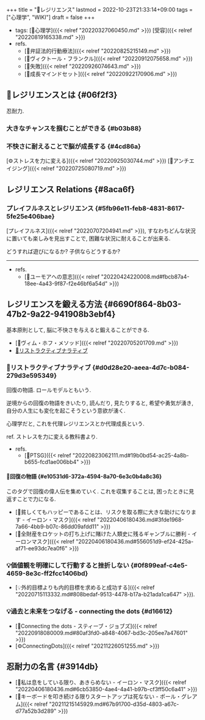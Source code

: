 +++
title = "📝レジリエンス"
lastmod = 2022-10-23T21:33:14+09:00
tags = ["心理学", "WIKI"]
draft = false
+++

-   tags: [🔖心理学]({{< relref "20220327060450.md" >}}) [受容]({{< relref "20220819165338.md" >}})
-   refs.
    -   [📝弁証法的行動療法]({{< relref "20220825215149.md" >}})
    -   [👨ヴィクトール・フランクル]({{< relref "20220912075658.md" >}})
    -   [📝失敗]({{< relref "20220926074643.md" >}})
    -   [📝成長マインドセット]({{< relref "20220922170906.md" >}})


## 📝レジリエンスとは {#06f2f3}

忍耐力.


### 大きなチャンスを掴むことができる {#b03b88}


### 不快さに耐えることで脳が成長する {#4cd86a}

[⚙ストレスを力に変える]({{< relref "20220925030744.md" >}}) [🔖アンチエイジング]({{< relref "20220725080719.md" >}})


## レジリエンス Relations {#8aca6f}


### プレイフルネスとレジリエンス {#5fb96e11-feb8-4831-8617-5fe25e406bae}

[プレイフルネス]({{< relref "20220707204941.md" >}}), すなわちどんな状況に置いても楽しみを見出すことで, 困難な状況に耐えることが出来る.

どうすれば遊びになるか? 子供ならどうするか?

---

-   refs.
    -   [🔖ユーモアへの意志]({{< relref "20220424220008.md#fbcb87a4-18ee-4a43-9f87-f2e46bf6a54d" >}})


## レジリエンスを鍛える方法 {#6690f864-8b03-47b2-9a22-941908b3ebf4}

基本原則として, 脳に不快さを与えると鍛えることができる.

-   [📝ヴィム・ホフ・メソッド]({{< relref "20220705201709.md" >}})
-   [📝リストラクティブナラティブ](#d0d28e20-aeea-4d7c-b084-279d3e595349)


### 📝リストラクティブナラティブ {#d0d28e20-aeea-4d7c-b084-279d3e595349}

回復の物語. ロールモデルともいう.

逆境からの回復の物語をきいたり, 読んだり, 見たりすると, 希望や勇気が湧き, 自分の人生にも変化を起こそうという意欲が湧く.

心理学だと, これを代理レジリエンスとか代理成長という.

ref. ストレスを力に変える教科書より.

-   refs.
    -   [📝PTSG]({{< relref "20220823062111.md#19b0bd54-ac25-4a8b-b655-fcd1ae006bb4" >}})


#### 🔖回復の物語 {#e10531d6-372a-4594-8a70-6e3c0b4a8c36}

このタグで回復の偉人伝を集めていく. これを収集することは, 困ったときに見返すことで力になる.

-   [📜貧しくてもハッピーであることは、リスクを取る際に大きな助けになります - イーロン・マスク]({{< relref "20220406180436.md#3fde1968-7a66-4bb9-b07c-86dd09afdd11" >}})
-   [📕全財産をロケットの打ち上げに賭けた人類史に残るギャンブルに勝利 - イーロンマスク]({{< relref "20220406180436.md#556051d9-ef24-425a-af71-ee93dc7ea0f6" >}})


### 💡価値観を明確にして行動すると挫折しない {#0f899eaf-c4e5-4659-8e3c-ff2fcc1406bd}

-   [💡外的目標よりも内的目標を求めると成功する]({{< relref "20220715113332.md#808bedaf-9513-4478-b17a-b21ada1ca647" >}}).


### 💡過去と未来をつなげる - connecting the dots {#d16612}

-   [📜Connecting the dots - スティーブ・ジョブズ]({{< relref "20220918080009.md#80af3fd0-a848-4067-bd3c-205ee7a47601" >}})
-   [⚙ConnectingDots]({{< relref "20211226051255.md" >}})


## 忍耐力の名言 {#3914db}

-   [📜私は息をしている限り、あきらめない - イーロン・マスク]({{< relref "20220406180436.md#6cb53850-4ae4-4a41-b97b-cf3ff50c6a41" >}})
-   [📜キーボードを叩き続ける限りスタートアップは死なない - ポール・グレアム]({{< relref "20211215145929.md#67b91700-d35d-4803-a67c-d77a52b3d289" >}})
